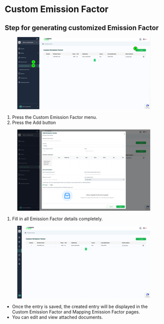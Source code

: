 # Custom Emission Factor

## Step for generating customized Emission Factor

<figure><img src="../../.gitbook/assets/image (159).png" alt=""><figcaption></figcaption></figure>

1. Press the Custom Emission Factor menu.
2. ﻿﻿﻿Press the Add button

<figure><img src="../../.gitbook/assets/image (160).png" alt=""><figcaption></figcaption></figure>

1. Fill in all Emission Factor details completely.

<figure><img src="../../.gitbook/assets/image (161).png" alt=""><figcaption></figcaption></figure>

* Once the entry is saved, the created entry will be displayed in the Custom Emission Factor and Mapping Emission Factor pages.
* You can edit and view attached documents.
